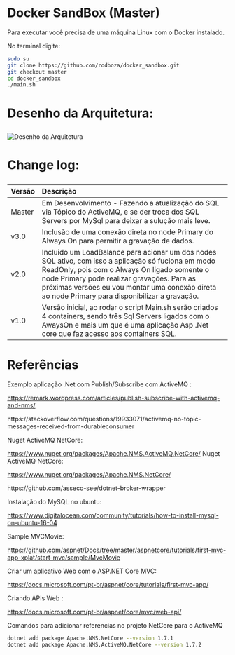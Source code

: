 ﻿# Docker SandBox (Master)

Para executar você precisa de uma máquina Linux com o Docker instalado.

No terminal digite:

``` sh
sudo su
git clone https://github.com/rodboza/docker_sandbox.git
git checkout master
cd docker_sandbox
./main.sh
```


# Desenho da Arquitetura:<p>
![Desenho da Arquitetura](https://raw.githubusercontent.com/rodboza/docker_sandbox/master/arquitetura.png)


# Change log:<p>
| Versão | Descrição |
| ---    | :---      |
| Master | Em Desenvolvimento - Fazendo a atualização do SQL via Tópico do ActiveMQ, e se der troca dos SQL Servers por MySql para deixar a sulução mais leve.|
| v3.0 | Inclusão de uma conexão direta no node Primary do Always On para permitir a gravação de dados.|
| v2.0 | Incluido um LoadBalance para acionar um dos nodes SQL ativo, com isso a aplicação só fuciona em modo ReadOnly, pois com o Always On ligado somente o node Primary pode realizar gravações. Para as próximas versões eu vou montar uma conexão direta ao node Primary para disponibilizar a gravação.|
| v1.0 | Versão inicial, ao rodar o script Main.sh serão criados 4 containers, sendo três Sql Servers ligados com o AwaysOn e mais um que é uma aplicação Asp .Net core que faz acesso aos containers SQL.|


# Referências
Exemplo aplicação .Net com Publish/Subscribe com ActiveMQ : <p/>
https://remark.wordpress.com/articles/publish-subscribe-with-activemq-and-nms/

<p/>https://stackoverflow.com/questions/19933071/activemq-no-topic-messages-received-from-durableconsumer

Nuget ActiveMQ NetCore: <p/>
https://www.nuget.org/packages/Apache.NMS.ActiveMQ.NetCore/
Nuget ActiveMQ NetCore: <p/>
https://www.nuget.org/packages/Apache.NMS.NetCore/

<p/>https://github.com/asseco-see/dotnet-broker-wrapper

Instalação do MySQL no ubuntu: <p/>
https://www.digitalocean.com/community/tutorials/how-to-install-mysql-on-ubuntu-16-04

Sample MVCMovie: <p/>
https://github.com/aspnet/Docs/tree/master/aspnetcore/tutorials/first-mvc-app-xplat/start-mvc/sample/MvcMovie

Criar um aplicativo Web com o ASP.NET Core MVC: <p/>
https://docs.microsoft.com/pt-br/aspnet/core/tutorials/first-mvc-app/

Criando APIs Web : <p/>
https://docs.microsoft.com/pt-br/aspnet/core/mvc/web-api/
<p>
<p>
Comandos para adicionar referencias no projeto NetCore para o ActiveMQ
  
``` sh
dotnet add package Apache.NMS.NetCore --version 1.7.1
dotnet add package Apache.NMS.ActiveMQ.NetCore --version 1.7.2
```
